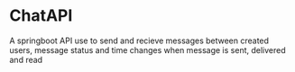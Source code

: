 # ChatAPI
A springboot API use to send and recieve messages between created users, message status and time changes when message is sent, delivered and read
